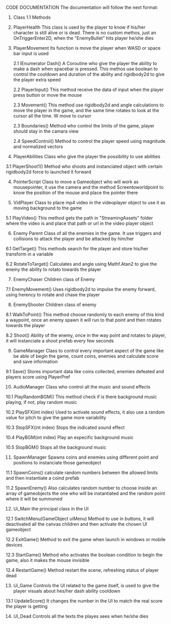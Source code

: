 CODE DOCUMENTATION
The documentation will follow the next format:
1. Class
  1.1 Methods

1. PlayerHealth
This class is used by the player to know if his/her character is still alive or is dead.
There is no custom methos, just an OnTriggerEnter2D, when the "EnemyBullet" hits player
he/she dies

2. PlayerMovement
Its function is move the player when WASD or space bar input is used

   2.1 IEnumerator Dash()
   A Coroutine who give the player the ability to make a dash when spacebar is pressed.
   This methos use boolean to control the cooldown and duration of the ability and
   rigidbody2d to give the player extra speed

   2.2 PlayerInput()
   This method receive the data of input when the player press button or move the mouse

   2.3 Movement()
   This method use rigidbody2d and angle calculations to move the player in the game,
   and the same time rotates to look at the cursor all the time. W move to cursor

   2.3 Boundaries()
   Method who control the limits of the game, player should stay in the camara view

   2.4 SpeedControl()
   Method to control the player speed using magnitude and normalized vectors

3. PlayerAbilities
Class who give the player the possibility to use abilities

  3.1 PlayerShoot1()
   Method who shoots and instanciated object with certain rigidbody2d force to launched
   it forward

4. PointerScript
Class to move a Gameobject who will work as mousepointer, it use the camera and the method
Screentoworldpoint to know the position of the mouse and place the pointer there

5. VidPlayer
Class to place mp4 video in the videoplayer object to use it as moving background to the game

  5.1 PlayVideo()
  This method gets the path in "StreamingAssets" folder where the video is and place that path or
  url in the video player object

6. Enemy
Parent Class of all the enemies in the game. It use triggers and collisions to attack the player
and be attacked by him/her

  6.1 GetTarget()
  This methods search for the player and store his/her transform in a variable
  
  6.2 RotateToTarget()
  Calculates and angle using Mathf.Atan2 to give the enemy the ability to rotato towards the player 

7. EnemyChaser
Children class of Enemy

  7.1 EnemyMovement()
  Uses rigidbody2d to impulse the enemy forward, using herency to rotate and chase the player

8. EnemyShooter
Children class of enemy

  8.1 WalkToPoint()
  This method choose randomly to each enemy of this kind a waypoint, once an enemy spawn it will
  run to that point and then rotates towards the player

  8.2 Shoot()
  Ability of the enemy, once in the way point and rotates to player, it will instanciate a shoot
  prefab every few seconds 

9. GameManager
Class to control every important aspect of the game like be able of begin the game, count coins,
enemies and calculate score and save information

  9.1 Save()
  Stores important data like coins collected, enemies defeated and players score using PlayerPref

10. AudioManager
Class who control all the music and sound effects

  10.1 PlayRandomBGM()
  This method check if is there background music playing, if not, play random music

  10.2 PlaySFX(int index)
  Used to activate sound effects, it also use a random value for pitch to give the game more variability

  10.3 StopSFX(int index)
  Stops the indicated sound effect

  10.4 PlayBGM(int index)
  Play an especific background music

  10.5 StopBGM()
  Stops all the background music
  
11. SpawnManager
Spawns coins and enemies using different point and positions to instanciate those gameobject

  11.1 SpawnCoins()
  calculate random numbers between the allowed limits and then instantiate a coind prefab

  11.2 SpawnEnemy()
  Also calculates random number to choose inside an array of gameobjects the one who will be instantiated
  and the random point where it will be summoned

12. Ui_Main
the principal class in the UI

  12.1 SwitchMenu(GameObject uiMenu)
  Method to use in buttons, it will deactivated all the canvas children and then activate the chosen UI gameobject

  12.2 ExitGame()
  Method to exit the game when launch in windows or mobile devices

  12.3 StartGame()
  Method who activates the boolean condition to begin the game, also it makes the mouse invisible

  12.4 RestartGame()
  Method restart the scene, refreshing status of player dead

13. Ui_Game
Controls the UI related to the game itself, is used to give the player visuals about hes/her dash ability cooldown

  13.1 UpdateScore()
  It changes the number in the UI to match the real score the player is getting

14. UI_Dead
Controls all the texts the playes sees when he/she dies


